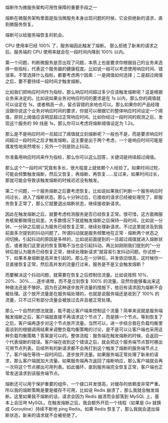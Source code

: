 熔断作为微服务架构可用性保障的重要手段之一

熔断在微服务架构里面是指当微服务本身出现问题的时候，它会拒绝新的请求，直到微服务恢复。

熔断可以给服务端恢复的机会。

CPU 使用率已经 100% 了，服务端因此触发了熔断。
那么拒绝了新来的请求之后，服务端的 CPU 使用率就会在一段时间内降到 100% 以内。

第一个问题，判断微服务是否出现了问题，本质上也是要求你根据自己的业务来选择一些指标，代表这个服务器的健康程度。比如说一般可以考虑使用响应时间、错误率。不管选择什么指标，都要考虑两个因素：一是阈值如何选择；二是超过阈值之后，要不要持续一段时间才触发熔断。

比如我们把响应时间作为指标，那么响应时间超过多少应该触发熔断呢？这是根据业务来决定的。比如说如果业务对响应时间的要求是在 1s 以内，那么你的阈值就可以设定在 1s，或者稍高一点，留点容错的余地也可以。那么如果你的产品经理没跟你说这个业务对响应时间的要求，你就可以根据它的整体响应时间设定一个阈值，原则上阈值应该明显超过正常响应时间。比如你经过一段时间的观测之后，发现这个服务的 99 线是 1s，那么你可以考虑将熔断阈值设定为 1.2s。

那么是不是响应时间一旦超过了阈值就立刻熔断呢？一般也不是，而是要求响应时间超过一段时间之后才触发熔断。这主要是出于两个考虑，一个是响应时间可能是偶发性地突然增长；另外一个则是防止抖动。

你准备用响应时间来作为指标，那么你可以这么回答，关键词是持续超过阈值。

那么这个“一段时间”究竟有多长，很大程度上就依赖个人经验了。如果时间过短，可能会频繁触发熔断，然后又恢复，再熔断，再恢复……反过来，如果时间过长，那就可能会导致该触发熔断的时候迟迟没有触发。

第二个问题，一个服务熔断之后要考虑恢复。比如说如果我们判断一个服务响应时间过长，进入了熔断状态。那么十分钟过后，已接收的请求已经被处理完了，即服务恢复正常了，那么它就要退出熔断状态，继续接收新请求。

因此在触发熔断之后，就要考虑检测服务是否已经恢复正常。很可惜，这方面微服务框架都做得比较差。大多数情况下就是触发熔断之后保持一段时间，比如说一分钟，一分钟之后就认为服务已经恢复正常，继续处理新请求。不过这里就涉及到我前面多次提到的抖动问题了。所谓抖动就是服务频繁地在正常 - 熔断两个状态之间切换。引起抖动的原因是多样的，比如说前面提到的一旦超过阈值就进入熔断状态，或者我们这里说的恢复策略不当也会引起抖动。再比如刚刚我们提到的“一分钟后就认为服务已经恢复正常，继续处理新请求”就容易引发抖动问题。你试想一下，如果本身熔断是高并发引起的。那么在一分钟后，并发依旧很高，这时候你一旦直接恢复正常，然后高并发的流量打过来，服务是不是又会触发熔断？

而要解决这个抖动问题，就需要在恢复之后控制住流量。比如说按照 10%、20%、30%……逐步递增，而不是立刻恢复 100% 的流量。显然你能够看出来这种做法还是不够好。因为在这种逐步放开流量的措施下，依旧有请求因为熔断不会被处理。这个放开流量是在服务端处理的，也就是说服务端还是收到了 100% 的流量，只不过只有部分流量会被放过去并且被正常处理。

那么一个自然的想法就是，能不能让客户端来控制这个流量？简单来说就是服务端触发熔断之后，客户端就直接不再请求这个节点了，而是换一个节点。等到恢复了之后，客户端再逐步对这个节点放开流量。当然可以，进一步结合我在负载均衡里面谈到的根据调用结果来调整负载均衡策略的讨论，是不是可以让客户端也采用这种负载均衡策略？答案是可以的。整体流程：服务端在触发熔断的时候，会返回一个代表熔断的错误。客户端在收到这个错误之后，就会把这个服务端节点暂时挪出可用节点列表。后续所有的新请求都不会再打到这个触发了熔断的服务端节点上了。客户端在等待一段时间后，逐步放开流量。如果服务端正常处理了新来的请求，那么客户端就加大流量。如果服务端再次返回了熔断响应，那么客户端就会再一次将这个节点挪出可用列表。如此循环，直到服务端完全恢复正常，客户端也正常发送请求到该服务端节点。


熔断还可以用于保护重要的组件，一个接口并发很高，对缓存的依赖度非常严重。所以我的熔断策略是要是缓存不可用，比如说 Redis 崩溃了，那么我就会触发熔断。这里如果我不熔断的话，请求会因为 Redis 崩溃而全部落到 MySQL 上，基本上会压垮 MySQL。在触发熔断之后，我会额外开启一个线程（如果是 Go 就换成 Goroutine）持续不断地 ping Redis。如果 Redis 恢复了，那么我就会退出熔断状态，新来的请求就不会被拒绝了。